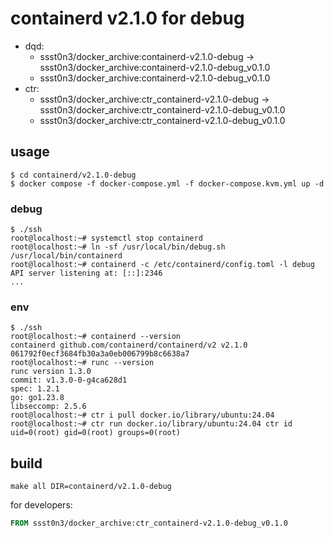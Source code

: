 # containerd v2.1.0 for debug

* dqd: 
    * ssst0n3/docker_archive:containerd-v2.1.0-debug -> ssst0n3/docker_archive:containerd-v2.1.0-debug_v0.1.0
    * ssst0n3/docker_archive:containerd-v2.1.0-debug_v0.1.0
* ctr:
    * ssst0n3/docker_archive:ctr_containerd-v2.1.0-debug -> ssst0n3/docker_archive:ctr_containerd-v2.1.0-debug_v0.1.0
    * ssst0n3/docker_archive:ctr_containerd-v2.1.0-debug_v0.1.0

## usage

```shell
$ cd containerd/v2.1.0-debug
$ docker compose -f docker-compose.yml -f docker-compose.kvm.yml up -d
```

### debug

```shell
$ ./ssh
root@localhost:~# systemctl stop containerd
root@localhost:~# ln -sf /usr/local/bin/debug.sh /usr/local/bin/containerd
root@localhost:~# containerd -c /etc/containerd/config.toml -l debug
API server listening at: [::]:2346
...
```

### env

```shell
$ ./ssh
root@localhost:~# containerd --version
containerd github.com/containerd/containerd/v2 v2.1.0 061792f0ecf3684fb30a3a0eb006799b8c6638a7
root@localhost:~# runc --version
runc version 1.3.0
commit: v1.3.0-0-g4ca628d1
spec: 1.2.1
go: go1.23.8
libseccomp: 2.5.6
root@localhost:~# ctr i pull docker.io/library/ubuntu:24.04
root@localhost:~# ctr run docker.io/library/ubuntu:24.04 ctr id
uid=0(root) gid=0(root) groups=0(root)
```

## build

```shell
make all DIR=containerd/v2.1.0-debug
```

for developers:

```dockerfile
FROM ssst0n3/docker_archive:ctr_containerd-v2.1.0-debug_v0.1.0
```
